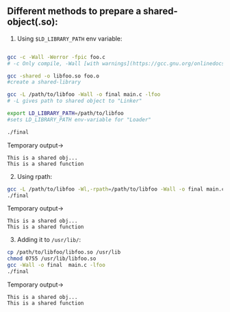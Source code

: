 ## Different methods to prepare a shared-object(.so):

1. Using `$LD_LIBRARY_PATH` env variable:

```bash

gcc -c -Wall -Werror -fpic foo.c 
# -c Only compile, -Wall [with warnings](https://gcc.gnu.org/onlinedocs/gcc/Warning-Options.html#index-Wall), -Werror report errors, -fpic [position independent code](https://stackoverflow.com/questions/5311515/gcc-fpic-option)(like without compiler optimizations)

gcc -shared -o libfoo.so foo.o
#create a shared-library 

gcc -L /path/to/libfoo -Wall -o final main.c -lfoo
# -L gives path to shared object to "Linker"

export LD_LIBRARY_PATH=/path/to/libfoo
#sets LD_LIBRARY_PATH env-variable for "Loader"

./final
```

Temporary output->

```text
This is a shared obj...
This is a shared function
```

2. Using rpath:

```bash
gcc -L /path/to/libfoo -Wl,-rpath=/path/to/libfoo -Wall -o final main.c -lfoo
./final
```

Temporary output->
```text
This is a shared obj...
This is a shared function
```


3. Adding it to `/usr/lib/`:

```bash
cp /path/to/libfoo/libfoo.so /usr/lib
chmod 0755 /usr/lib/libfoo.so
gcc -Wall -o final  main.c -lfoo
./final
```

Temporary output->
```text
This is a shared obj...
This is a shared function
```

